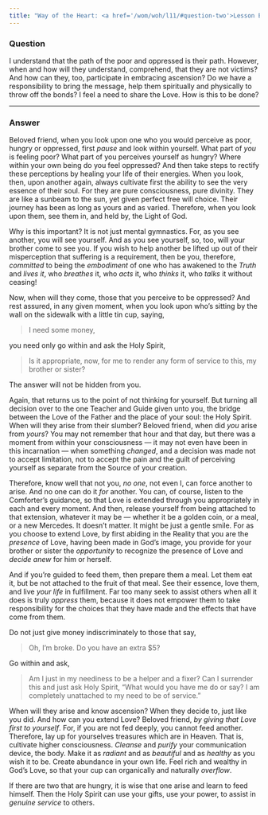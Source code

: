 ```yaml
---
title: "Way of the Heart: <a href='/wom/woh/l11/#question-two'>Lesson Eleven</a> - <small>Question Two</small>"
---
```


### Question

I understand that the path of the poor and oppressed is their
path. However, when and how will they understand, comprehend, that they
are not victims? And how can they, too, participate in embracing
ascension? Do we have a responsibility to bring the message, help them
spiritually and physically to throw off the bonds? I feel a need to
share the Love. How is this to be done?

---

### Answer

Beloved friend, when you look upon one who you would perceive as
poor, hungry or oppressed, first *pause* and look within yourself. What
part of *you* is feeling poor? What part of you perceives yourself as
hungry? Where within your own being do you feel oppressed? And then take
steps to rectify these perceptions by healing your life of their
energies. When you look, then, upon another again, always cultivate
first the ability to see the very essence of their soul. For they are
pure consciousness, pure divinity. They are like a sunbeam to the sun,
yet given perfect free will choice. Their journey has been as long as
yours and as varied. Therefore, when you look upon them, see them in,
and held by, the Light of God.

Why is this important? It is not just mental gymnastics. For, as you see
another, you will see yourself. And as you see yourself, so, too, will
your brother come to see you. If you wish to help another be lifted up
out of their misperception that suffering is a requirement, then be you,
therefore, *committed* to being the *embodiment* of one who has awakened to
the *Truth* and *lives it*, who *breathes* it, who *acts* it, who *thinks* it, who
*talks* it without ceasing!

Now, when will they come, those that you perceive to be oppressed? And
rest assured, in any given moment, when you look upon who’s sitting by
the wall on the sidewalk with a little tin cup, saying,

> I need some money,

you need only go within and ask the Holy Spirit,

> Is it appropriate, now, for me to render any form of service to this, my
> brother or sister?

The answer will not be hidden from you.

Again, that returns us to the point of not thinking for yourself. But
turning all decision over to the one Teacher and Guide given unto you,
the bridge between the Love of the Father and the place of your soul:
the Holy Spirit. When will they arise from their slumber? Beloved
friend, when did *you* arise from *yours*? You may not remember that hour
and that day, but there was a moment from within your consciousness — it
may not even have been in this incarnation — when something *changed*, and
a decision was made not to accept limitation, not to accept the pain and
the guilt of perceiving yourself as separate from the Source of your
creation.

Therefore, know well that not you, *no one*, not even I, can force another
to arise. And no one can do it *for* another. You can, of course, listen
to the Comforter’s guidance, so that Love is extended through you
appropriately in each and every moment. And then, release yourself from
being attached to that extension, whatever it may be — whether it be a
golden coin, or a meal, or a new Mercedes. It doesn’t matter. It might
be just a gentle smile. For as you choose to extend Love, by first
abiding in the Reality that you are the *presence* of Love, having been
made in God’s image, you provide for your brother or sister the
*opportunity* to recognize the presence of Love and *decide anew* for him or
herself.

And if you’re guided to feed them, then prepare them a meal. Let them
eat it, but be not attached to the fruit of that meal. See their
essence, love them, and live *your life* in fulfillment. Far too many seek
to assist others when all it does is truly *oppress* them, because it does
not empower them to take responsibility for the choices that they have
made and the effects that have come from them.

Do not just give money indiscriminately to those that say,

> Oh, I’m broke. Do you have an extra $5?

Go within and ask,

> Am I just in my neediness to be a helper and a fixer? Can I surrender
> this and just ask Holy Spirit, “What would you have me do or say? I am
> completely unattached to my need to be of service.”

When will they arise and know ascension? When they decide to, just like
you did. And how can you extend Love? Beloved friend, *by giving that
Love first to yourself*. For, if you are not fed deeply, you cannot feed
another. Therefore, lay up for yourselves treasures which are in Heaven.
That is, cultivate higher consciousness. *Cleanse* and *purify* your
communication device, the body. Make it as *radiant* and as *beautiful* and
as *healthy* as you wish it to be. Create abundance in your own life. Feel
rich and wealthy in God’s Love, so that your cup can organically and
naturally *overflow*.

If there are two that are hungry, it is wise that one arise and learn to
feed himself. Then the Holy Spirit can use your gifts, use your power,
to assist in *genuine service* to others.

